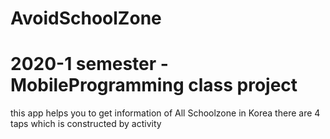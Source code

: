 # AvoidSchoolZone

# 2020-1 semester - MobileProgramming class project
this app helps you to get information of All Schoolzone in Korea
there are 4 taps which is constructed by activity
